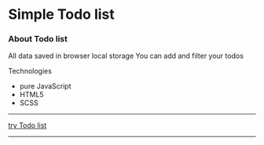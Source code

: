 # Simple Todo list

### About Todo list

All data saved in browser local storage
You can add and filter your todos

Technologies

- pure JavaScript
- HTML5
- SCSS

---

[try Todo list](https://slipmaks.github.io/test/)

---

